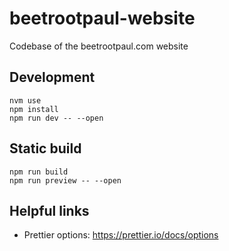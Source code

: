 # beetrootpaul-website

Codebase of the beetrootpaul.com website

## Development

```shell
nvm use
npm install
npm run dev -- --open
```

## Static build

```shell
npm run build
npm run preview -- --open
```

## Helpful links

- Prettier options: https://prettier.io/docs/options
